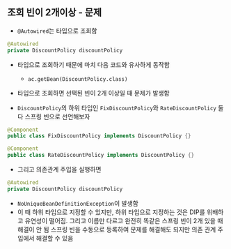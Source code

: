 ## 조회 빈이 2개이상 - 문제
- ``@Autowired``는 타입으로 조회함
```java
@Autowired
private DiscountPolicy discountPolicy
```
- 타입으로 조회하기 때문에 마치 다음 코드와 유사하게 동작함
    - ``ac.getBean(DiscountPolicy.class)``
    
- 타입으로 조회하면 선택된 빈이 2개 이상일 때 문제가 발생함
- ```DiscountPolicy```의 하위 타입인 ```FixDiscountPolicy```와 ```RateDiscountPolicy``` 둘 다
스프링 빈으로 선언해보자
```java
@Component
public class FixDiscountPolicy implements DiscountPolicy {}
```  
```java
@Component
public class RateDiscountPolicy implements DiscountPolicy {}
``` 
- 그리고 의존관계 주입을 실행하면
```java
@Autowired
private DiscountPolicy discountPolicy
```
- ```NoUniqueBeanDefinitionException```이 발생함
- 이 때 하위 타입으로 지정할 수 있지만, 하위 타입으로 지정하는 것은 DIP를 위배하고 유연성이 떨어짐.
그리고 이름만 다르고 완전히 똑같은 스프링 빈이 2개 있을 때 해결이 안 됨
  스프링 빈을 수동으로 등록하여 문제를 해결해도 되지만 의존 관계 주입에서 해결할 수 있음
